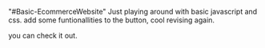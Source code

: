"#Basic-EcommerceWebsite" 
 Just playing around with basic javascript and css. add some funtionallities to the button, cool revising again.

 you can check it out.
 
